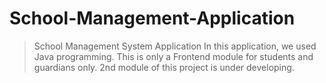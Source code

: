 # School-Management-Application
>School Management System Application
>In this application, we used Java programming.
>This is only a Frontend module for students and guardians only.
>2nd module of this project is under developing.
